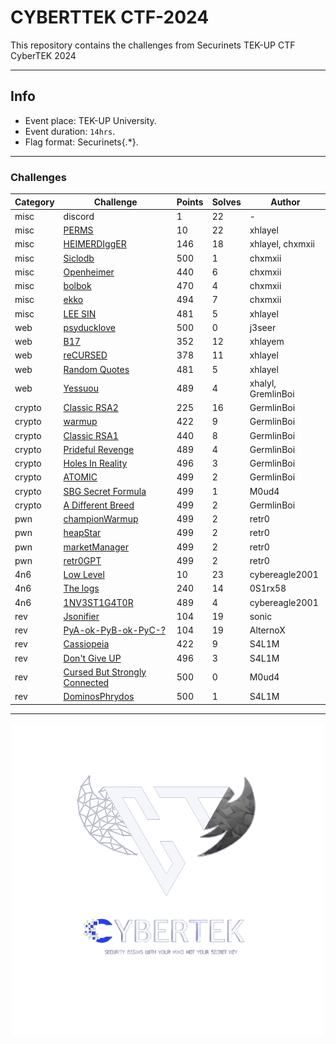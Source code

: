 # CYBERTTEK CTF-2024

This repository contains the challenges from Securinets TEK-UP CTF CyberTEK 2024

---
## Info
- Event place: TEK-UP University.
- Event duration: `14hrs`.
- Flag format: Securinets{.*}.
___

### Challenges

| Category   | Challenge        | Points | Solves |  Author |
|------------|------------------|--------|--------|---------|
|   misc     |    discord       |   1    |   22   |    -    |
|   misc     |    [PERMS](challenges/misc/PERMS)         |   10   |   22   | xhlayel |
|   misc     |    [HEIMERDIggER](challenges/misc/heimerdigger)  |  146   |   18   | xhlayel, chxmxii |
|   misc     |    [Siclodb](challenges/misc/siclodb)       |  500   |   1    | chxmxii |
|   misc     |    [Openheimer](challenges/misc/openheimer)    |  440   |   6    | chxmxii |
|   misc     |    [bolbok](challenges/misc/bolbok)        |  470   |   4    | chxmxii |
|   misc     |    [ekko](challenges/misc/ekko)          |  494   |   7    | chxmxii |
|   misc     |    [LEE SIN](challenges/misc/LEE%20SIN)       |  481   |   5    | xhlayel |
|   web      |    [psyducklove](challenges/web/psyducklove)   |  500   |   0    | j3seer  |
|   web      |    [B17](challenges/web/B17)           |  352   |   12   | xhlayem |
|   web      |    [reCURSED](challenges/web/reCURSED)      |  378   |   11   | xhlayel |
|   web      |    [Random Quotes](challenges/web/Random%20Quotes) |  481   |   5    | xhlayel |
|   web      |    [Yessuou](challenges/web/Yessuou)       |  489   |   4    | xhalyl, GremlinBoi|
|   crypto   |    [Classic RSA2](challenges/crypto/Classic%20RSA2)  |  225   |   16   | GermlinBoi|
|   crypto   |    [warmup](challenges/crypto/warmup)        |  422   |   9    | GermlinBoi| 
|   crypto   |    [Classic RSA1](challenges/crypto/Classic_RSA_1) |  440   |   8    | GermlinBoi|
|   crypto   | [Prideful Revenge](challenges/crypto/Prideful%20Revenge) |  489   |   4    | GermlinBoi|
|   crypto   | [Holes In Reality](challenges/crypto/Holes%20In%20Reality) |  496   |   3    | GermlinBoi|
|   crypto   | [ATOMIC](challenges/crypto/ATOMIC)           |  499   |   2    | GermlinBoi|
|   crypto   | [SBG Secret Formula](challenges/crypto/SBG_Secret_Formula) |  499   |   1    | M0ud4|
|   crypto   | [A Different Breed](challenges/crypto/A%20Different%20Breed) |  499   |   2    | GermlinBoi|   
|   pwn      | [championWarmup](challenges/pwn/championWarmup)   |  499   |   2    | retr0|
|   pwn      | [heapStar](challenges/pwn/heapStar)         |  499   |   2    | retr0|
|   pwn      | [marketManager](challenges/pwn/marketManager)    |  499   |   2    | retr0|
|   pwn      | [retr0GPT](challenges/pwn/retr0GPT)         |  499   |   2    | retr0|
|   4n6      | [Low Level](challenges/4n6/Low_Level)        |  10    |   23   | cybereagle2001|
|   4n6      | [The logs](challenges/4n6/The_logs)         |  240   |   14   | 0S1rx58|
|   4n6      | [1NV3ST1G4T0R](challenges/4n6/1NV3ST1G4T0R)     |  489   |   4    | cybereagle2001|
|   rev      | [Jsonifier](challenges/rev/)        |  104   |   19   | sonic|
|   rev      | [PyA-ok-PyB-ok-PyC-?](challenges/rev/) | 104 |   19   | AlternoX|
|   rev      | [Cassiopeia](challenges/rev/Cassiopeia)       |  422   |   9    | S4L1M|
|   rev      | [Don't Give UP](challenges/rev/Dont%20Give%20UP)    |  496   |   3    | S4L1M|
|   rev      | [Cursed But Strongly Connected](challenges/rev/Cursed_But_Strongly_Connected) | 500 | 0 | M0ud4|
|   rev      | [DominosPhrydos](challenges/rev/DominosPhrydos) | 500 | 1 | S4L1M |


---
<p align="center">
  <img src="./logo.png" />
</p>   